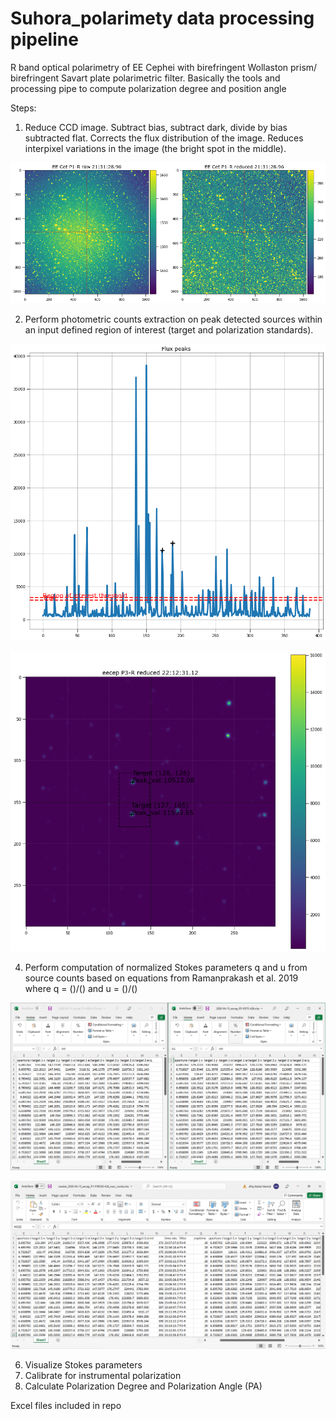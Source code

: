 # Suhora_polarimety data processing pipeline

R band optical polarimetry of EE Cephei with birefringent Wollaston prism/ birefringent Savart plate polarimetric filter. Basically the tools and processing pipe to compute polarization degree and position angle

Steps:
1. Reduce CCD image. Subtract bias, subtract dark, divide by bias subtracted flat. Corrects the flux distribution of the image. Reduces interpixel variations in the image (the bright spot in the middle).

![CCD_Reduction](https://github.com/coderXmachina2/Suhora_polarimety/blob/main/github_imgs/ccd_reduction.png)

2. Perform photometric counts extraction on peak detected sources within an input defined region of interest (target and polarization standards).

![Thresholding](https://github.com/coderXmachina2/Suhora_polarimety/blob/main/github_imgs/thresholding.png)

![Region_Of_Interest](https://github.com/coderXmachina2/Suhora_polarimety/blob/main/github_imgs/region_of_interest.png)

4. Perform computation of normalized Stokes parameters q and u from source counts based on equations from Ramanprakash et al. 2019 where q = ()/() and u = ()/()

![XL1n2](https://github.com/coderXmachina2/Suhora_polarimety/blob/main/github_imgs/Excels_1_and_2.PNG)

![XL1n2_combined](https://github.com/coderXmachina2/Suhora_polarimety/blob/main/github_imgs/Excels_1_and_2_combined.PNG)

6. Visualize Stokes parameters
7. Calibrate for instrumental polarization
8. Calculate Polarization Degree and Polarization Angle (PA)

Excel files included in repo
